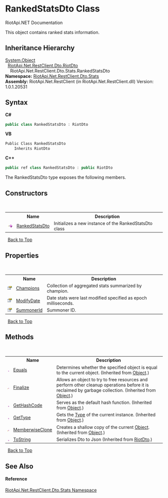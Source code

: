 # RankedStatsDto Class
RiotApi.NET Documentation 

This object contains ranked stats information.


## Inheritance Hierarchy
<a href="http://msdn2.microsoft.com/en-us/library/e5kfa45b" target="_blank">System.Object</a><br />&nbsp;&nbsp;<a href="22bc6593-2751-9b34-8b72-58f2176b2e98">RiotApi.Net.RestClient.Dto.RiotDto</a><br />&nbsp;&nbsp;&nbsp;&nbsp;RiotApi.Net.RestClient.Dto.Stats.RankedStatsDto<br />
**Namespace:**&nbsp;<a href="3633558d-b43c-c273-62d1-e8636743a277">RiotApi.Net.RestClient.Dto.Stats</a><br />**Assembly:**&nbsp;RiotApi.Net.RestClient (in RiotApi.Net.RestClient.dll) Version: 1.0.1.20531

## Syntax

**C#**<br />
``` C#
public class RankedStatsDto : RiotDto
```

**VB**<br />
``` VB
Public Class RankedStatsDto
	Inherits RiotDto
```

**C++**<br />
``` C++
public ref class RankedStatsDto : public RiotDto
```

The RankedStatsDto type exposes the following members.


## Constructors
&nbsp;<table><tr><th></th><th>Name</th><th>Description</th></tr><tr><td>![Public method](media/pubmethod.gif "Public method")</td><td><a href="fca3a2b1-a943-8a6d-e5e5-1ddd650a63fe">RankedStatsDto</a></td><td>
Initializes a new instance of the RankedStatsDto class</td></tr></table>&nbsp;
<a href="#rankedstatsdto-class">Back to Top</a>

## Properties
&nbsp;<table><tr><th></th><th>Name</th><th>Description</th></tr><tr><td>![Public property](media/pubproperty.gif "Public property")</td><td><a href="53ad75e9-568e-cecf-7b49-59101d18ae32">Champions</a></td><td>
Collection of aggregated stats summarized by champion.</td></tr><tr><td>![Public property](media/pubproperty.gif "Public property")</td><td><a href="b1894f03-8a08-4a60-12a2-41e8000348bf">ModifyDate</a></td><td>
Date stats were last modified specified as epoch milliseconds.</td></tr><tr><td>![Public property](media/pubproperty.gif "Public property")</td><td><a href="bdc4be08-f7b5-6531-02b6-bf486b1e8ab3">SummonerId</a></td><td>
Summoner ID.</td></tr></table>&nbsp;
<a href="#rankedstatsdto-class">Back to Top</a>

## Methods
&nbsp;<table><tr><th></th><th>Name</th><th>Description</th></tr><tr><td>![Public method](media/pubmethod.gif "Public method")</td><td><a href="http://msdn2.microsoft.com/en-us/library/bsc2ak47" target="_blank">Equals</a></td><td>
Determines whether the specified object is equal to the current object.
 (Inherited from <a href="http://msdn2.microsoft.com/en-us/library/e5kfa45b" target="_blank">Object</a>.)</td></tr><tr><td>![Protected method](media/protmethod.gif "Protected method")</td><td><a href="http://msdn2.microsoft.com/en-us/library/4k87zsw7" target="_blank">Finalize</a></td><td>
Allows an object to try to free resources and perform other cleanup operations before it is reclaimed by garbage collection.
 (Inherited from <a href="http://msdn2.microsoft.com/en-us/library/e5kfa45b" target="_blank">Object</a>.)</td></tr><tr><td>![Public method](media/pubmethod.gif "Public method")</td><td><a href="http://msdn2.microsoft.com/en-us/library/zdee4b3y" target="_blank">GetHashCode</a></td><td>
Serves as the default hash function.
 (Inherited from <a href="http://msdn2.microsoft.com/en-us/library/e5kfa45b" target="_blank">Object</a>.)</td></tr><tr><td>![Public method](media/pubmethod.gif "Public method")</td><td><a href="http://msdn2.microsoft.com/en-us/library/dfwy45w9" target="_blank">GetType</a></td><td>
Gets the <a href="http://msdn2.microsoft.com/en-us/library/42892f65" target="_blank">Type</a> of the current instance.
 (Inherited from <a href="http://msdn2.microsoft.com/en-us/library/e5kfa45b" target="_blank">Object</a>.)</td></tr><tr><td>![Protected method](media/protmethod.gif "Protected method")</td><td><a href="http://msdn2.microsoft.com/en-us/library/57ctke0a" target="_blank">MemberwiseClone</a></td><td>
Creates a shallow copy of the current <a href="http://msdn2.microsoft.com/en-us/library/e5kfa45b" target="_blank">Object</a>.
 (Inherited from <a href="http://msdn2.microsoft.com/en-us/library/e5kfa45b" target="_blank">Object</a>.)</td></tr><tr><td>![Public method](media/pubmethod.gif "Public method")</td><td><a href="e5b2e748-9f2c-8c52-118b-c0e16562d719">ToString</a></td><td>
Serializes Dto to Json
 (Inherited from <a href="22bc6593-2751-9b34-8b72-58f2176b2e98">RiotDto</a>.)</td></tr></table>&nbsp;
<a href="#rankedstatsdto-class">Back to Top</a>

## See Also


#### Reference
<a href="3633558d-b43c-c273-62d1-e8636743a277">RiotApi.Net.RestClient.Dto.Stats Namespace</a><br />